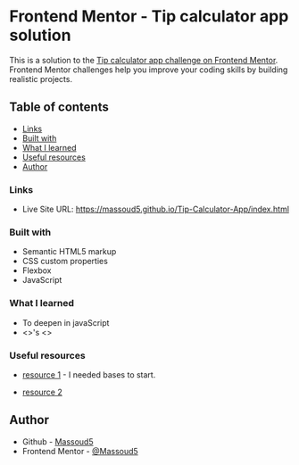 # Frontend Mentor - Tip calculator app solution

This is a solution to the [Tip calculator app challenge on Frontend Mentor](https://www.frontendmentor.io/challenges/tip-calculator-app-ugJNGbJUX). Frontend Mentor challenges help you improve your coding skills by building realistic projects.

## Table of contents

- [Links](#links)
- [Built with](#built-with)
- [What I learned](#what-i-learned)
- [Useful resources](#useful-resources)
- [Author](#author)



### Links


- Live Site URL: https://massoud5.github.io/Tip-Calculator-App/index.html



### Built with

- Semantic HTML5 markup
- CSS custom properties
- Flexbox
- JavaScript





### What I learned

- To deepen in javaScript
- <<Function>>'s <<argument>>

### Useful resources

- [resource 1](https://www.youtube.com/watch?v=etYv-pPfol4) - I needed bases to start.

- [resource 2](https://developer.mozilla.org/fr/docs/Web/JavaScript) 

## Author

- Github - [Massoud5](https://github.com/Massoud5)
- Frontend Mentor - [@Massoud5](https://www.frontendmentor.io/profile/Massoud5)



